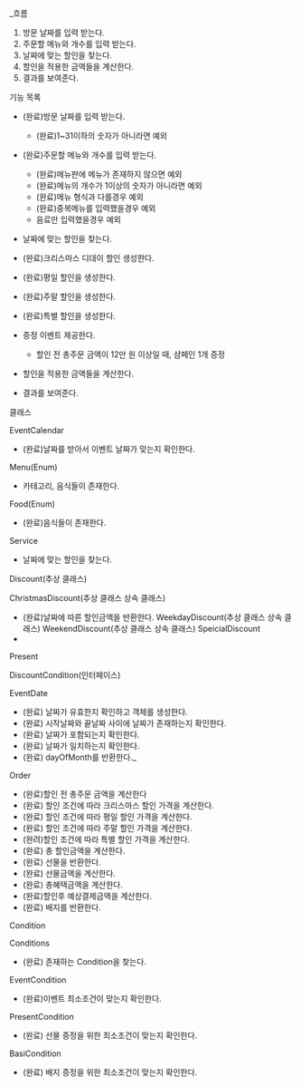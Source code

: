_흐름
1. 방문 날짜를 입력 받는다.
2. 주문할 메뉴와 개수를 입력 받는다.
3. 날짜에 맞는 할인을 찾는다.
4. 할인을 적용한 금액들을 계산한다.
5. 결과를 보여준다.

기능 목록
- (완료)방문 날짜를 입력 받는다.
    + (완료)1~31이하의 숫자가 아니라면 예외
  
- (완료)주문할 메뉴와 개수를 입력 받는다.
    + (완료)메뉴판에 메뉴가 존재하지 않으면 예외
    + (완료)메뉴의 개수가 1이상의 숫자가 아니라면 예외
    + (완료)메뉴 형식과 다를경우 예외
    + (완료)중복메뉴를 입력했을경우 예외
    + 음료만 입력했을경우 예외

- 날짜에 맞는 할인을 찾는다.

- (완료)크리스마스 디데이 할인 생성한다.
- (완료)평일 할인을 생성한다.
- (완료)주말 할인을 생성한다.
- (완료)특별 할인을 생성한다.
- 증정 이벤트 제공한다.
    + 할인 전 총주문 금액이 12만 원 이상일 때, 샴페인 1개 증정

- 할인을 적용한 금액들을 계산한다.
- 결과를 보여준다.


클래스

EventCalendar
- (완료)날짜를 받아서 이벤트 날짜가 맞는지 확인한다.

Menu(Enum)
- 카테고리, 음식들이 존재한다.

Food(Enum)
- (완료)음식들이 존재한다.

Service
- 날짜에 맞는 할인을 찾는다.

Discount(추상 클래스)

ChristmasDiscount(추상 클래스 상속 클래스)
- (완료)날짜에 따른 할인금액을 반환한다.
WeekdayDiscount(추상 클래스 상속 클래스)
WeekendDiscount(추상 클래스 상속 클래스)
SpeicialDiscount
- 
Present

DiscountCondition(인터페이스)

EventDate
- (완료) 날짜가 유효한지 확인하고 객체를 생성한다.
- (완료) 시작날짜와 끝날짜 사이에 날짜가 존재하는지 확인한다.
- (완료) 날짜가 포함되는지 확인한다.
- (완료) 날짜가 일치하는지 확인한다.
- (완료) dayOfMonth를 반환한다._

Order
- (완료)할인 전 총주문 금액을 계산한다
- (완료) 할인 조건에 따라 크리스마스 할인 가격을 계산한다.
- (완료) 할인 조건에 따라 평일 할인 가격을 계산한다.
- (완료) 할인 조건에 따라 주말 할인 가격을 계산한다.
- (완려)할인 조건에 따라 특별 할인 가격을 계산한다.
- (완료) 총 할인금액을 계산한다.
- (완료) 선물을 반환한다.
- (완료) 선물금액을 계산한다.
- (완료) 총혜택금액을 계산한다.
- (완료)할인후 예상결제금액을 계산한다.
- (완료) 배지를 반환한다.

Condition

Conditions
- (완료) 존재하는 Condition을 찾는다.

EventCondition
- (완료)이벤트 최소조건이 맞는지 확인한다.

PresentCondition
- (완료) 선물 증정을 위한 최소조건이 맞는지 확인한다.

BasiCondition
- (완료) 배지 증정을 위한 최소조건이 맞는지 확인한다.